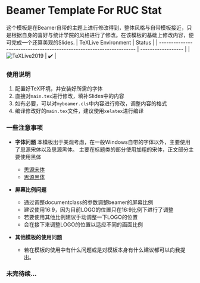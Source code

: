 # Beamer Template For RUC Stat

这个模板是在Beamer自带的主题上进行修改得到，整体风格与自带模板接近，只是根据自身的喜好与统计学院的风格进行了修改。在该模板的基础上修改内容，便可完成一个还算美观的Slides.
| TeXLive Environment                                                  | Status             |
| -------------------------------------------------------------------- | ------------------ |
| ![TeXLive2019](https://img.shields.io/badge/TeXLive-2019-3D6117.svg) | :heavy_check_mark: |
### 使用说明

1. 配置好TeX环境，并安装好所需的字体
2. 直接对`main.tex`进行修改，填补Slides中的内容
3. 如有必要，可以对`mybeamer.cls`中内容进行修改，调整内容的格式
4. 编译修改好的`main.tex`文件，建议使用`xelatex`进行编译

### 一些注意事项

* **字体问题**
本模板出于美观考虑，在一般Windows自带的字体以外，主要使用了思源宋体以及思源黑体。
主要在标题类的部分使用加粗的宋体，正文部分主要使用黑体
    * [思源宋体](https://github.com/adobe-fonts/source-han-serif)
    * [思源黑体](https://github.com/adobe-fonts/source-han-sans)

* **屏幕比例问题**
    * 通过调整documentclass的参数调整beamer的屏幕比例
    * 建议使用16:9，因为目前LOGO的位置只在16:9比例下进行了调整
    * 若要使用其他比例建议手动调整一下LOGO的位置
    * 会在接下来调整LOGO的位置以适应不同的画面比例

* **其他模板的使用问题**
    * 若在模板的使用中有什么问题或是对模板本身有什么建议都可以向我提出。

### 未完待续...
